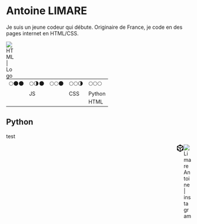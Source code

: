 <h1>Antoine LIMARE</h1>
<p>Je suis un jeune codeur qui débute. Originaire de France, je code en des pages internet en HTML/CSS. </p>

<img align="left" alt="HTML | Logo" width="21px" src="https://logodownload.org/wp-content/uploads/2016/10/html5-logo.png" />


</br></br></br><table>
  <tr><td>🌕🌑🌑</td>
      <td>🌕🌗🌑</td>
      <td>🌕🌕🌑</td>
      <td>🌕🌕🌗</td>
      <td>🌕🌕🌕</td></tr>
    
  <tr><td></td>
      <td>JS</td>
      <td></td>
      <td>CSS</td>
      <td>Python</td></tr>
  <tr><td></td>
      <td></td>
      <td></td>
      <td></td>
      <td>HTML</td></tr>
</table>

<h2>Python</h2>
<div class="content-container">
<p>test</p>
</div>


<a href="https://www.instagram.com/at_limare/">
  <img align="right" alt="Limare Antoine | instagram" width="21px" src="https://upload.wikimedia.org/wikipedia/commons/thumb/e/e7/Instagram_logo_2016.svg/1200px-Instagram_logo_2016.svg.png" />
</a>
<a href="https://codesandbox.io/u/anuraghazra">
  <img align="right" alt="Anurag Hazra | CodeSandbox" width="20px" src="https://raw.githubusercontent.com/anuraghazra/anuraghazra/master/assets/codesandbox.svg" />
</a>
